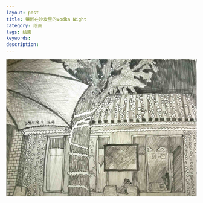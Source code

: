 ```yaml
---
layout: post
title: 镶嵌在沙发里的Vodka Night
category: 绘画
tags: 绘画
keywords: 
description: 
---
```


![4](/public/img/days/4.jpg)

